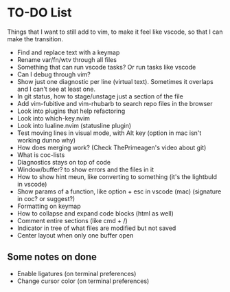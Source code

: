 # TO-DO List

Things that I want to still add to vim, to make it feel like vscode, so that I can make the transition.

- Find and replace text with a keymap
- Rename var/fn/wtv through all files
- Something that can run vscode tasks? Or run tasks like vscode
- Can I debug through vim?
- Show just one diagnostic per line (virtual text). Sometimes it overlaps and I can't see at least one. 
- In git status, how to stage/unstage just a section of the file
- Add vim-fubitive and vim-rhubarb to search repo files in the browser
- Look into plugins that help refactoring
- Look into which-key.nvim
- Look into lualine.nvim (statusline plugin)
- Test moving lines in visual mode, with Alt key (option in mac isn't working dunno why)
- How does merging work? (Check ThePrimeagen's video about git)
- What is coc-lists
- Diagnostics stays on top of code
- Window/buffer? to show errors and the files in it
- How to show hint meun, like converting to something (it's the lightbuld in vscode)
- Show params of a function, like option + esc in vscode (mac) (signature in coc? or suggest?)
- Formatting on keymap
- How to collapse and expand code blocks (html as well)
- Comment entire sections (like cmd + /)
- Indicator in tree of what files are modified but not saved
- Center layout when only one buffer open


## Some notes on done

- Enable ligatures (on terminal preferences)
- Change cursor color (on terminal preferences)

